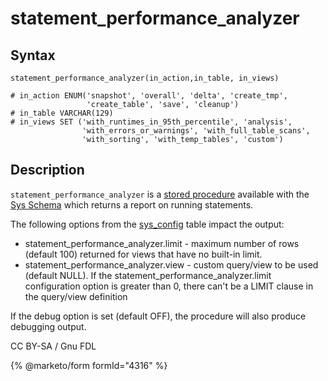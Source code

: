 # statement\_performance\_analyzer

## Syntax

```
statement_performance_analyzer(in_action,in_table, in_views)

# in_action ENUM('snapshot', 'overall', 'delta', 'create_tmp', 
                 'create_table', 'save', 'cleanup')
# in_table VARCHAR(129)
# in_views SET ('with_runtimes_in_95th_percentile', 'analysis', 
                'with_errors_or_warnings', 'with_full_table_scans', 
                'with_sorting', 'with_temp_tables', 'custom')
```

## Description

`statement_performance_analyzer` is a [stored procedure](../../../../../../server-usage/stored-routines/stored-procedures/) available with the [Sys Schema](../) which returns a report on running statements.

The following options from the [sys\_config](../sys-schema-sys_config-table.md) table impact the output:

* statement\_performance\_analyzer.limit - maximum number of rows (default 100) returned for views that have no built-in limit.
* statement\_performance\_analyzer.view - custom query/view to be used (default NULL). If the statement\_performance\_analyzer.limit configuration option is greater than 0, there can't be a LIMIT clause in the query/view definition

If the debug option is set (default OFF), the procedure will also produce debugging output.

CC BY-SA / Gnu FDL

{% @marketo/form formId="4316" %}
